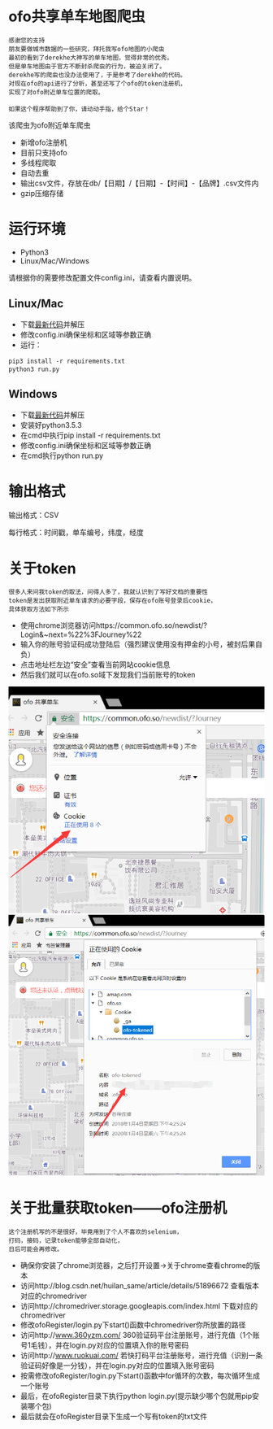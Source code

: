 ofo共享单车地图爬虫
====================

```
感谢您的支持
朋友要做城市数据的一些研究，拜托我写ofo地图的小爬虫
最初的看到了derekhe大神写的单车地图，觉得非常的优秀。
但是单车地图由于官方不断封杀爬虫的行为，被迫关闭了。
derekhe写的爬虫也没办法使用了，于是参考了derekhe的代码。
对现在ofo的api进行了分析，甚至还写了个ofo的token注册机，
实现了对ofo附近单车位置的爬取。

如果这个程序帮助到了你，请动动手指，给个Star！
```

该爬虫为ofo附近单车爬虫
* 新增ofo注册机
* 目前只支持ofo
* 多线程爬取
* 自动去重
* 输出csv文件，存放在db/【日期】/【日期】-【时间】-【品牌】.csv文件内
* gzip压缩存储

# 运行环境
* Python3
* Linux/Mac/Windows

请根据你的需要修改配置文件config.ini，请查看内置说明。

## Linux/Mac
* 下载[最新代码](https://github.com/SilverBooker/ofoSpider/archive/master.zip)并解压
* 修改config.ini确保坐标和区域等参数正确
* 运行：
```
pip3 install -r requirements.txt
python3 run.py
```

## Windows
* 下载[最新代码](https://github.com/SilverBooker/ofoSpider/archive/master.zip)并解压
* 安装好python3.5.3
* 在cmd中执行pip install -r requirements.txt
* 修改config.ini确保坐标和区域等参数正确
* 在cmd执行python run.py

# 输出格式

输出格式：CSV

每行格式：时间戳，单车编号，纬度，经度

# 关于token
```
很多人来问我token的取法，问得人多了，我就认识到了写好文档的重要性
token是发出获取附近单车请求的必要字段，保存在ofo账号登录后cookie，
具体获取方法如下所示
```
* 使用chrome浏览器访问https://common.ofo.so/newdist/?Login&~next=%22%3FJourney%22
* 输入你的账号验证码成功登陆后（强烈建议使用没有押金的小号，被封后果自负）
* 点击地址栏左边“安全”查看当前网站cookie信息
* 然后我们就可以在ofo.so域下发现我们当前账号的token

![图1](/image/1.png)
![图2](/image/2.png)

# 关于批量获取token——ofo注册机
```
这个注册机写的不是很好，毕竟用到了个人不喜欢的selenium，
打码，接码，记录token能够全部自动化，
日后可能会再修改。
```
* 确保你安装了chrome浏览器，之后打开设置->关于chrome查看chrome的版本
* 访问http://blog.csdn.net/huilan_same/article/details/51896672 查看版本对应的chromedriver
* 访问http://chromedriver.storage.googleapis.com/index.html 下载对应的chromedriver
* 修改ofoRegister/login.py下start()函数中chromedriver你所放置的路径
* 访问http://www.360yzm.com/ 360验证码平台注册账号，进行充值（1个账号1毛钱），并在login.py对应的位置填入你的账号密码
* 访问http://www.ruokuai.com/ 若快打码平台注册账号，进行充值（识别一条验证码好像是一分钱），并在login.py对应的位置填入账号密码
* 按需修改ofoRegister/login.py下start()函数中for循环的次数，每次循环生成一个账号
* 最后，在ofoRegister目录下执行python login.py(提示缺少哪个包就用pip安装哪个包)
* 最后就会在ofoRegister目录下生成一个写有token的txt文件
